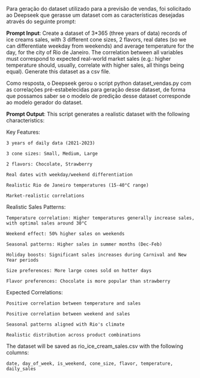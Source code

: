 Para geração do dataset utilizado para a previsão de vendas, foi solicitado ao Deepseek que gerasse um dataset com as características desejadas através do seguinte prompt:

**Prompt Input**: Create a dataset of 3*365 (three years of data) records of ice creams sales, with 3 different cone sizes, 2 flavors, real dates (so we can differentiate weekday from weekends) 
and average temperature for the day, for the city of Rio de Janeiro. The correlation between all variables must correspond to expected real-world market sales (e.g.: higher temperature 
should, usually, correlate with higher sales, all things being equal). Generate this dataset as a csv file.

Como resposta, o Deepseek gerou o script python dataset_vendas.py com as correlações pré-estabelecidas para geração desse dataset, de forma que possamos saber se o modelo de predição desse dataset corresponde 
ao modelo gerador do dataset.

**Prompt Output**: This script generates a realistic dataset with the following characteristics:

Key Features:

    3 years of daily data (2021-2023)

    3 cone sizes: Small, Medium, Large

    2 flavors: Chocolate, Strawberry

    Real dates with weekday/weekend differentiation

    Realistic Rio de Janeiro temperatures (15-40°C range)

    Market-realistic correlations

Realistic Sales Patterns:

    Temperature correlation: Higher temperatures generally increase sales, with optimal sales around 30°C

    Weekend effect: 50% higher sales on weekends

    Seasonal patterns: Higher sales in summer months (Dec-Feb)

    Holiday boosts: Significant sales increases during Carnival and New Year periods

    Size preferences: More large cones sold on hotter days

    Flavor preferences: Chocolate is more popular than strawberry

Expected Correlations:

    Positive correlation between temperature and sales

    Positive correlation between weekend and sales

    Seasonal patterns aligned with Rio's climate

    Realistic distribution across product combinations

The dataset will be saved as rio_ice_cream_sales.csv with the following columns:

    date, day_of_week, is_weekend, cone_size, flavor, temperature, daily_sales
